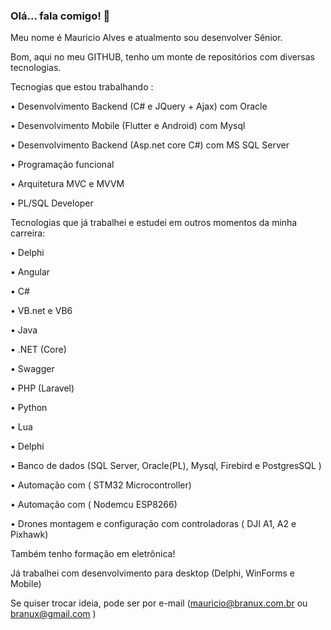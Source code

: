 ### Olá... fala comigo! 👋

<!--
**branux/branux** is a ✨ _special_ ✨ repository because its `README.md` (this file) appears on your GitHub profile.

Here are some ideas to get you started:

- 🔭 I’m currently working on ...
- 🌱 I’m currently learning ...
- 👯 I’m looking to collaborate on ...
- 🤔 I’m looking for help with ...
- 💬 Ask me about ...
- 📫 How to reach me: ...
- 😄 Pronouns: ...
- ⚡ Fun fact: ...
-->

Meu nome é Mauricio Alves e atualmento sou desenvolver Sênior.

Bom, aqui no meu GITHUB, tenho um monte de repositórios com diversas tecnologias.

Tecnogias que estou trabalhando :

• Desenvolvimento Backend (C# e JQuery + Ajax) com Oracle

• Desenvolvimento Mobile (Flutter e Android) com Mysql

• Desenvolvimento Backend (Asp.net core C#) com MS SQL Server

• Programação funcional

• Arquitetura MVC e MVVM

• PL/SQL Developer


Tecnologias que já trabalhei e estudei em outros momentos da minha carreira:

• Delphi

• Angular

• C#

• VB.net e VB6

• Java

• .NET (Core)

• Swagger

• PHP (Laravel)

• Python

• Lua

• Delphi

• Banco de dados (SQL Server, Oracle(PL), Mysql, Firebird e PostgresSQL )

• Automação com ( STM32 Microcontroller) 

• Automação com ( Nodemcu ESP8266)

• Drones montagem e configuração com controladoras ( DJI A1, A2 e Pixhawk)

Também tenho formação em eletrônica!

Já trabalhei com desenvolvimento para desktop (Delphi, WinForms e Mobile)

Se quiser trocar ideia, pode ser por e-mail (mauricio@branux.com.br ou  branux@gmail.com )
